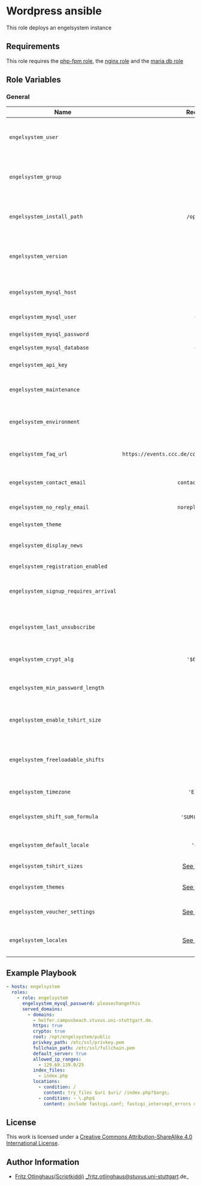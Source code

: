 # Wordpress ansible

This role deploys an engelsystem instance 


## Requirements

This role requires the [php-fpm role](https://github.com/stuvusIT/php-fpm), the [nginx role](https://github.com/stuvusIT/nginx) and the [maria db role](https://github.com/stuvusIT/mariadb)

## Role Variables

### General

| Name                                  | Required/Default                                             | Description                                                            |
|---------------------------------------|:------------------------------------------------------------:|------------------------------------------------------------------------|
| `engelsystem_user`                    | `www-data`                                                   | User under which the files for the engelsystem should be held          |
| `engelsystem_group`                   | `www-data`                                                   | Group under which the files for the engelsystem should be held         |
| `engelsystem_install_path`            | `/opt/engelsystem`                                           | Path where the engelsystem should be install to                        |
| `engelsystem_version`                 | `master`                                                     | Version which should be checkout during the installation               |
| `engelsystem_mysql_host`              | `localhost`                                                  | Host address where the mysql database runs                             |
| `engelsystem_mysql_user`              | `engelsystem`                                                | User for the mysql instance                                            |
| `engelsystem_mysql_password`          | :heavy_check_mark:                                           | Password for the mysql user                                            |
| `engelsystem_mysql_database`          | `engelsystem`                                                | Databasename                                                           |
| `engelsystem_api_key`                 | `''`                                                         | API key for accessing stats                                            |
| `engelsystem_maintenance`             | `false`                                                      | Enable maintenance mode                                                |
| `engelsystem_environment`             | `production`                                                 | Set to development to enable debugging messages                        |
| `engelsystem_faq_url`                 | `https://events.ccc.de/congress/2013/wiki/Static:Volunteers` | URL to the angel faq and job description                               |
| `engelsystem_contact_email`           | `contact@engelsystem.de`                                     | Contact email address, linked on every page                            |
| `engelsystem_no_reply_email`          | `noreply@engelsystem.de`                                     | From address of all emails                                             |
| `engelsystem_theme`                   | `1`                                                          | Default theme, 1=style1.css                                            |
| `engelsystem_display_news`            | `6`                                                          | Number of News shown on one site                                       |
| `engelsystem_registration_enabled`    | `false`                                                      | Users are able to sign up                                              |
| `engelsystem_signup_requires_arrival` | `false`                                                      | Only arrived angels can sign up for shifts                             |
| `engelsystem_last_unsubscribe`        | `24`                                                         | Number of hours before a shit where it is still possible to unregister |
| `engelsystem_crypt_alg`               | `'$6$rounds=5000'`                                           | Crypto Algorithm used for crypt                                        |
| `engelsystem_min_password_length`     | `6`                                                          | Minimum number of characters for a password                            |
| `engelsystem_enable_tshirt_size`      | `true`                                                       | Enable to ask angels during singup for their tshirt size               |
| `engelsystem_freeloadable_shifts` | `2`                                                          | Number of shifts to freeload until angel is locked for shift signup.   |
| `engelsystem_timezone`                | `'Europe/Berlin'`                                            | Local timezone                                                         |
| `engelsystem_shift_sum_formula`       | `'SUM(\`end\` - \`start\`)'`                                 | SQL Formula used to calculate shift weights                            |
| `engelsystem_default_locale`          | `'de_DE.UTF-8'`                                              | Default locale to use for each user                                    |
| `engelsystem_tshirt_sizes`            | [See the defaults.yml](defaults/main.yml)                    | Dict of tshirt sizes                                                   |
| `engelsystem_themes`                  | [See the defaults.yml](defaults/main.yml)                    | List of avaliable themes                                               |
| `engelsystem_voucher_settings`        | [See the defaults.yml](defaults/main.yml)                    | Dict with voucher settings                                             |
| `engelsystem_locales`                 | [See the defaults.yml](defaults/main.yml)                    | Dict with locales mapped to language                                   |

## Example Playbook

```yml
- hosts: engelsystem
  roles:
    - role: engelsystem
      engelsystem_mysql_password: pleasechangethis
      served_domains:
        - domains:
          - helfer.campusbeach.stuvus.uni-stuttgart.de.
          https: true
          crypto: true
          root: /opt/engelsystem/public
          privkey_path: /etc/ssl/privkey.pem
          fullchain_path: /etc/ssl/fullchain.pem
          default_server: true
          allowed_ip_ranges:
            - 129.69.139.0/25
          index_files:
            - index.php
          locations:
            - condition: /
              content: try_files $uri $uri/ /index.php?$args;
            - condition: ~ \.php$
              content: include fastcgi.conf; fastcgi_intercept_errors on; fastcgi_pass unix:/run/php/php7.0-fpm.sock;
```

## License

This work is licensed under a [Creative Commons Attribution-ShareAlike 4.0 International License](http://creativecommons.org/licenses/by-sa/4.0/).


## Author Information

 * [Fritz Otlinghaus(Scriptkiddi)](https://github.com/Scriptkiddi) _fritz.otlinghaus@stuvus.uni-stuttgart.de_
